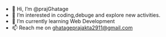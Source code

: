 - 👋 Hi, I’m @prajGhatage
- 👀 I’m interested in coding,debuge and explore new activities.
- 🌱 I’m currently learning Web Development
- 📫 Reach me on ghatageprajakta2911@gmail.com


<!---
prajGhatage/prajGhatage is a ✨ special ✨ repository because its `README.md` (this file) appears on your GitHub profile.
You can click the Preview link to take a look at your changes.
--->
